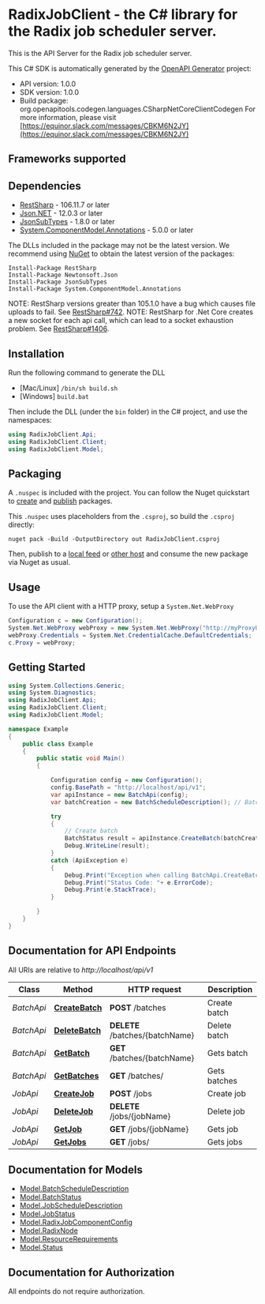# RadixJobClient - the C# library for the Radix job scheduler server.

This is the API Server for the Radix job scheduler server.

This C# SDK is automatically generated by the [OpenAPI Generator](https://openapi-generator.tech) project:

- API version: 1.0.0
- SDK version: 1.0.0
- Build package: org.openapitools.codegen.languages.CSharpNetCoreClientCodegen
    For more information, please visit [https://equinor.slack.com/messages/CBKM6N2JY](https://equinor.slack.com/messages/CBKM6N2JY)

<a name="frameworks-supported"></a>
## Frameworks supported

<a name="dependencies"></a>
## Dependencies

- [RestSharp](https://www.nuget.org/packages/RestSharp) - 106.11.7 or later
- [Json.NET](https://www.nuget.org/packages/Newtonsoft.Json/) - 12.0.3 or later
- [JsonSubTypes](https://www.nuget.org/packages/JsonSubTypes/) - 1.8.0 or later
- [System.ComponentModel.Annotations](https://www.nuget.org/packages/System.ComponentModel.Annotations) - 5.0.0 or later

The DLLs included in the package may not be the latest version. We recommend using [NuGet](https://docs.nuget.org/consume/installing-nuget) to obtain the latest version of the packages:
```
Install-Package RestSharp
Install-Package Newtonsoft.Json
Install-Package JsonSubTypes
Install-Package System.ComponentModel.Annotations
```

NOTE: RestSharp versions greater than 105.1.0 have a bug which causes file uploads to fail. See [RestSharp#742](https://github.com/restsharp/RestSharp/issues/742).
NOTE: RestSharp for .Net Core creates a new socket for each api call, which can lead to a socket exhaustion problem. See [RestSharp#1406](https://github.com/restsharp/RestSharp/issues/1406).

<a name="installation"></a>
## Installation
Run the following command to generate the DLL
- [Mac/Linux] `/bin/sh build.sh`
- [Windows] `build.bat`

Then include the DLL (under the `bin` folder) in the C# project, and use the namespaces:
```csharp
using RadixJobClient.Api;
using RadixJobClient.Client;
using RadixJobClient.Model;
```
<a name="packaging"></a>
## Packaging

A `.nuspec` is included with the project. You can follow the Nuget quickstart to [create](https://docs.microsoft.com/en-us/nuget/quickstart/create-and-publish-a-package#create-the-package) and [publish](https://docs.microsoft.com/en-us/nuget/quickstart/create-and-publish-a-package#publish-the-package) packages.

This `.nuspec` uses placeholders from the `.csproj`, so build the `.csproj` directly:

```
nuget pack -Build -OutputDirectory out RadixJobClient.csproj
```

Then, publish to a [local feed](https://docs.microsoft.com/en-us/nuget/hosting-packages/local-feeds) or [other host](https://docs.microsoft.com/en-us/nuget/hosting-packages/overview) and consume the new package via Nuget as usual.

<a name="usage"></a>
## Usage

To use the API client with a HTTP proxy, setup a `System.Net.WebProxy`
```csharp
Configuration c = new Configuration();
System.Net.WebProxy webProxy = new System.Net.WebProxy("http://myProxyUrl:80/");
webProxy.Credentials = System.Net.CredentialCache.DefaultCredentials;
c.Proxy = webProxy;
```

<a name="getting-started"></a>
## Getting Started

```csharp
using System.Collections.Generic;
using System.Diagnostics;
using RadixJobClient.Api;
using RadixJobClient.Client;
using RadixJobClient.Model;

namespace Example
{
    public class Example
    {
        public static void Main()
        {

            Configuration config = new Configuration();
            config.BasePath = "http://localhost/api/v1";
            var apiInstance = new BatchApi(config);
            var batchCreation = new BatchScheduleDescription(); // BatchScheduleDescription | Batch to create

            try
            {
                // Create batch
                BatchStatus result = apiInstance.CreateBatch(batchCreation);
                Debug.WriteLine(result);
            }
            catch (ApiException e)
            {
                Debug.Print("Exception when calling BatchApi.CreateBatch: " + e.Message );
                Debug.Print("Status Code: "+ e.ErrorCode);
                Debug.Print(e.StackTrace);
            }

        }
    }
}
```

<a name="documentation-for-api-endpoints"></a>
## Documentation for API Endpoints

All URIs are relative to *http://localhost/api/v1*

Class | Method | HTTP request | Description
------------ | ------------- | ------------- | -------------
*BatchApi* | [**CreateBatch**](docs/BatchApi.md#createbatch) | **POST** /batches | Create batch
*BatchApi* | [**DeleteBatch**](docs/BatchApi.md#deletebatch) | **DELETE** /batches/{batchName} | Delete batch
*BatchApi* | [**GetBatch**](docs/BatchApi.md#getbatch) | **GET** /batches/{batchName} | Gets batch
*BatchApi* | [**GetBatches**](docs/BatchApi.md#getbatches) | **GET** /batches/ | Gets batches
*JobApi* | [**CreateJob**](docs/JobApi.md#createjob) | **POST** /jobs | Create job
*JobApi* | [**DeleteJob**](docs/JobApi.md#deletejob) | **DELETE** /jobs/{jobName} | Delete job
*JobApi* | [**GetJob**](docs/JobApi.md#getjob) | **GET** /jobs/{jobName} | Gets job
*JobApi* | [**GetJobs**](docs/JobApi.md#getjobs) | **GET** /jobs/ | Gets jobs


<a name="documentation-for-models"></a>
## Documentation for Models

 - [Model.BatchScheduleDescription](docs/BatchScheduleDescription.md)
 - [Model.BatchStatus](docs/BatchStatus.md)
 - [Model.JobScheduleDescription](docs/JobScheduleDescription.md)
 - [Model.JobStatus](docs/JobStatus.md)
 - [Model.RadixJobComponentConfig](docs/RadixJobComponentConfig.md)
 - [Model.RadixNode](docs/RadixNode.md)
 - [Model.ResourceRequirements](docs/ResourceRequirements.md)
 - [Model.Status](docs/Status.md)


<a name="documentation-for-authorization"></a>
## Documentation for Authorization

All endpoints do not require authorization.
